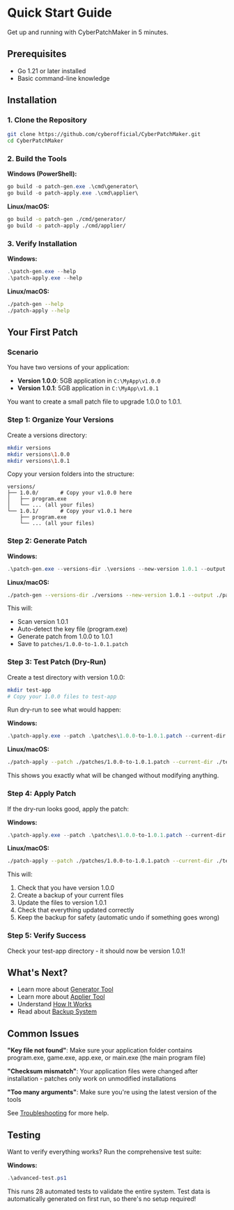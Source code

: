 # Quick Start Guide

Get up and running with CyberPatchMaker in 5 minutes.

## Prerequisites

- Go 1.21 or later installed
- Basic command-line knowledge

## Installation

### 1. Clone the Repository

```bash
git clone https://github.com/cyberofficial/CyberPatchMaker.git
cd CyberPatchMaker
```

### 2. Build the Tools

**Windows (PowerShell):**
```powershell
go build -o patch-gen.exe .\cmd\generator\
go build -o patch-apply.exe .\cmd\applier\
```

**Linux/macOS:**
```bash
go build -o patch-gen ./cmd/generator/
go build -o patch-apply ./cmd/applier/
```

### 3. Verify Installation

**Windows:**
```powershell
.\patch-gen.exe --help
.\patch-apply.exe --help
```

**Linux/macOS:**
```bash
./patch-gen --help
./patch-apply --help
```

## Your First Patch

### Scenario

You have two versions of your application:
- **Version 1.0.0**: 5GB application in `C:\MyApp\v1.0.0`
- **Version 1.0.1**: 5GB application in `C:\MyApp\v1.0.1`

You want to create a small patch file to upgrade 1.0.0 to 1.0.1.

### Step 1: Organize Your Versions

Create a versions directory:

```bash
mkdir versions
mkdir versions\1.0.0
mkdir versions\1.0.1
```

Copy your version folders into the structure:

```
versions/
├── 1.0.0/       # Copy your v1.0.0 here
│   ├── program.exe
│   └── ... (all your files)
└── 1.0.1/       # Copy your v1.0.1 here
    ├── program.exe
    └── ... (all your files)
```

### Step 2: Generate Patch

**Windows:**
```powershell
.\patch-gen.exe --versions-dir .\versions --new-version 1.0.1 --output .\patches
```

**Linux/macOS:**
```bash
./patch-gen --versions-dir ./versions --new-version 1.0.1 --output ./patches
```

This will:
- Scan version 1.0.1
- Auto-detect the key file (program.exe)
- Generate patch from 1.0.0 to 1.0.1
- Save to `patches/1.0.0-to-1.0.1.patch`

### Step 3: Test Patch (Dry-Run)

Create a test directory with version 1.0.0:

```bash
mkdir test-app
# Copy your 1.0.0 files to test-app
```

Run dry-run to see what would happen:

**Windows:**
```powershell
.\patch-apply.exe --patch .\patches\1.0.0-to-1.0.1.patch --current-dir .\test-app --dry-run
```

**Linux/macOS:**
```bash
./patch-apply --patch ./patches/1.0.0-to-1.0.1.patch --current-dir ./test-app --dry-run
```

This shows you exactly what will be changed without modifying anything.

### Step 4: Apply Patch

If the dry-run looks good, apply the patch:

**Windows:**
```powershell
.\patch-apply.exe --patch .\patches\1.0.0-to-1.0.1.patch --current-dir .\test-app --verify
```

**Linux/macOS:**
```bash
./patch-apply --patch ./patches/1.0.0-to-1.0.1.patch --current-dir ./test-app --verify
```

This will:
1. Check that you have version 1.0.0
2. Create a backup of your current files
3. Update the files to version 1.0.1
4. Check that everything updated correctly
5. Keep the backup for safety (automatic undo if something goes wrong)

### Step 5: Verify Success

Check your test-app directory - it should now be version 1.0.1!

## What's Next?

- Learn more about [Generator Tool](generator-guide.md)
- Learn more about [Applier Tool](applier-guide.md)
- Understand [How It Works](how-it-works.md)
- Read about [Backup System](backup-system.md)

## Common Issues

**"Key file not found"**: Make sure your application folder contains program.exe, game.exe, app.exe, or main.exe (the main program file)

**"Checksum mismatch"**: Your application files were changed after installation - patches only work on unmodified installations

**"Too many arguments"**: Make sure you're using the latest version of the tools

See [Troubleshooting](troubleshooting.md) for more help.

## Testing

Want to verify everything works? Run the comprehensive test suite:

**Windows:**
```powershell
.\advanced-test.ps1
```

This runs 28 automated tests to validate the entire system. Test data is automatically generated on first run, so there's no setup required!
